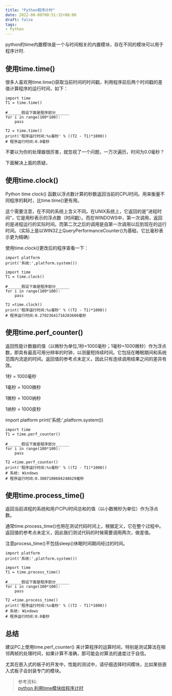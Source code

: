 ```yaml
---
title: "Python程序计时"
date: 2022-08-08T00:51:32+08:00
draft: false
tags:
- Python
---
```


python的time内置模块是一个与时间相关的内置模块，存在不同的模块可以用于程序计时. 

## 使用time.time()

很多人喜欢用time.time()获取当前时间的时间戳，利用程序前后两个时间戳的差值计算程序的运行时间，如下：

```
import time
T1 = time.time()

#______假设下面是程序部分______
for i in range(100*100):
    pass

T2 = time.time()
print('程序运行时间:%s毫秒' % ((T2 - T1)*1000))
# 程序运行时间:0.0毫秒
```

不要以为你的处理器很厉害，就忽视了一个问题，一万次遍历，时间为0.0毫秒？

下面解决上面的质疑，

## 使用time.clock()

Python time clock() 函数以浮点数计算的秒数返回当前的CPU时间。用来衡量不同程序的耗时，比time.time()更有用。

这个需要注意，在不同的系统上含义不同。在UNIX系统上，它返回的是”进程时间”，它是用秒表示的浮点数（时间戳）。而在WINDOWS中，第一次调用，返回的是进程运行的实际时间。而第二次之后的调用是自第一次调用以后到现在的运行时间。（实际上是以WIN32上QueryPerformanceCounter()为基础，它比毫秒表示更为精确）

使用time.clock()更改后的程序查看一下：

```
import platform
print('系统:',platform.system())

import time
T1 = time.clock()

#______假设下面是程序部分______
for i in range(100*100):
    pass

T2 =time.clock()
print('程序运行时间:%s毫秒' % ((T2 - T1)*1000))
# 程序运行时间:0.27023641716203606毫秒
```

## 使用time.perf_counter()

返回性能计数器的值（以微秒为单位,1秒=1000毫秒；1毫秒=1000微秒）作为浮点数，即具有最高可用分辨率的时钟，以测量短持续时间。它包括在睡眠期间和系统范围内流逝的时间。返回值的参考点未定义，因此只有连续调用结果之间的差异有效。

1秒 = 1000毫秒

1毫秒 = 1000微秒

1微秒 = 1000纳秒

1纳秒 = 1000皮秒

import platform
print('系统:',platform.system())

```
import time
T1 = time.perf_counter()

#______假设下面是程序部分______
for i in range(100*100):
    pass

T2 =time.perf_counter()
print('程序运行时间:%s毫秒' % ((T2 - T1)*1000))
# 系统: Windows
# 程序运行时间:0.3007180604248629毫秒
```

## 使用time.process_time()

返回当前进程的系统和用户CPU时间总和的值（以小数微秒为单位）作为浮点数。

通常time.process_time()也用在测试代码时间上，根据定义，它在整个过程中。返回值的参考点未定义，因此我们测试代码的时候需要调用两次，做差值。

注意process_time()不包括sleep()休眠时间期间经过的时间。

```
import platform
print('系统:',platform.system())

import time
T1 = time.process_time()

#______假设下面是程序部分______
for i in range(100*100):
    pass

T2 =time.process_time()
print('程序运行时间:%s毫秒' % ((T2 - T1)*1000))
# 系统: Windows
# 程序运行时间:0.0毫秒
```

## 总结

建议PC上使用time.perf_counter() 来计算程序的运算时间，特别是测试算法在相邻两帧的处理时间，如果计算不准确，那可能会对算法的速度过于自信。

尤其在嵌入式的板子的开发中，性能的测试中，请仔细选择时间模块，比如某些嵌入式板子会封装专门的模块。

> 参考资料:  
> [python 利用time模块给程序计时](https://zhuanlan.zhihu.com/p/110005305)